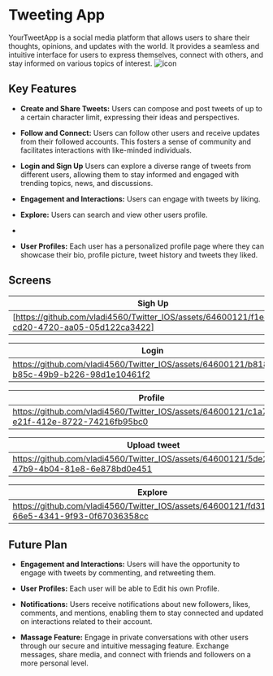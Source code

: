 

# Tweeting App

YourTweetApp is a social media platform that allows users to share their thoughts, opinions, and updates with the world. It provides a seamless and intuitive interface for users to express themselves, connect with others, and stay informed on various topics of interest.
![icon](https://github.com/vladi4560/Twitter_IOS/assets/64600121/54681c7d-47ef-447d-9239-c36d290ffc53)

## Key Features

- **Create and Share Tweets:** Users can compose and post tweets of up to a certain character limit, expressing their ideas and perspectives.

- **Follow and Connect:** Users can follow other users and receive updates from their followed accounts. This fosters a sense of community and facilitates interactions with like-minded individuals.

- **Login and Sign Up** Users can explore a diverse range of tweets from different users, allowing them to stay informed and engaged with trending topics, news, and discussions.

- **Engagement and Interactions:** Users can engage with tweets by liking.
  
- **Explore:** Users can search and view other users profile.
- 
- **User Profiles:** Each user has a personalized profile page where they can showcase their bio, profile picture, tweet history and tweets they liked.


## Screens

| Sigh Up | 
| --- | 
|[https://github.com/vladi4560/Twitter_IOS/assets/64600121/f1eacd0e-cd20-4720-aa05-05d122ca3422]|
  

| Login | 
| --- | 
|https://github.com/vladi4560/Twitter_IOS/assets/64600121/b818388f-b85c-49b9-b226-98d1e10461f2|


| Profile | 
| --- | 
|https://github.com/vladi4560/Twitter_IOS/assets/64600121/c1a7ba9f-e21f-412e-8722-74216fb95bc0|


|Upload tweet | 
| --- | 
|https://github.com/vladi4560/Twitter_IOS/assets/64600121/5de26238-47b9-4b04-81e8-6e878bd0e451|

|Explore | 
| --- | 
|https://github.com/vladi4560/Twitter_IOS/assets/64600121/fd312322-66e5-4341-9f93-0f67036358cc|





## Future Plan

- **Engagement and Interactions:** Users will have the opportunity to engage with tweets by commenting, and retweeting them.

- **User Profiles:** Each user will be able to Edit his own Profile.

- **Notifications:** Users receive notifications about new followers, likes, comments, and mentions, enabling them to stay connected and updated on interactions related to their account.
- **Massage Feature:** Engage in private conversations with other users through our secure and intuitive messaging feature. Exchange messages, share media, and connect with friends and followers on a more personal level.



